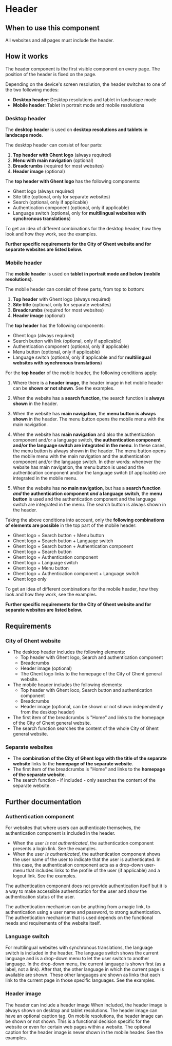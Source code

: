 # Header

## When to use this component

All websites and all pages must include the header.

## How it works

The header component is the first visible component on every page. The position of the header is fixed on the page.

Depending on the device's screen resolution, the header switches to one of the two following modes:

* **Desktop header**: Desktop resolutions and tablet in landscape mode
* **Mobile header**: Tablet in portrait mode and mobile resolutions

### Desktop header

The **desktop header** is used on **desktop resolutions and tablets in landscape mode**.

The desktop header can consist of four parts:

1. **Top header with Ghent logo** (always required)
2. **Menu with main navigation** (optional)
3. **Breadcrumbs** (required for most websites)
4. **Header image** (optional)

The **top header with Ghent logo** has the following components:

* Ghent logo (always required)
* Site title (optional, only for separate websites)
* Search (optional, only if applicable)
* Authentication component (optional, only if applicable)
* Language switch (optional, only for **multilingual websites with synchronous translations**)

To get an idea of different combinations for the desktop header, how they look and how they work, see the examples.

**Further specific requirements for the City of Ghent website and for separate websites are listed below.**

### Mobile header

The **mobile header** is used on **tablet in portrait mode and below (mobile resolutions)**.

The mobile header can consist of three parts, from top to bottom:

1. **Top header** with Ghent logo (always required)
2. **Site title** (optional, only for separate websites)
3. **Breadcrumbs** (required for most websites)
4. **Header image** (optional)

The **top header** has the following components:

* Ghent logo (always required)
* Search button with link (optional, only if applicable)
* Authentication component (optional, only if applicable)
* Menu button (optional, only if applicable)
* Language switch (optional, only if applicable and for **multilingual websites with synchronous translations**)

For the **top header** of the mobile header, the following conditions apply:

1. Where there is a **header image**, the header image in het mobile header can be **shown or not shown**. See the examples.

2. When the website has a **search function**, the search function is **always shown** in the header.

3. When the website has **main navigation**, the **menu button is always shown** in the header. The menu button opens the mobile menu with the main navigation.

4. When the website has **main navigation** and also the authentication component and/or a language switch, **the authentication component and/or the language switch are integrated in the menu**. In these cases, the menu button is always shown in the header. The menu button opens the mobile menu with the main navigation and the authentication component and/or the language switch. In other words: whenever the website has main navigation, the menu button is used and the authentication component and/or the language switch (if applicable) are integrated in the mobile menu.

5. When the website has **no main navigation**, but has a **search function *and* the authentication component *and* a language switch**, the **menu button** is used and the authentication component and the language switch are integrated in the menu. The search button is always shown in the header.

Taking the above conditions into account, only the **following combinations of elements are possible** in the top part of the mobile header:

* Ghent logo + Search button + Menu button
* Ghent logo + Search button + Language switch
* Ghent logo + Search button + Authentication component
* Ghent logo + Search button
* Ghent logo + Authentication component
* Ghent logo + Language switch
* Ghent logo + Menu button
* Ghent logo + Authentication component + Language switch
* Ghent logo only

To get an idea of different combinations for the mobile header, how they look and how they work, see the examples.

**Further specific requirements for the City of Ghent website and for separate websites are listed below.**

## Requirements

### City of Ghent website

* The desktop header includes the following elements:
    * Top header with Ghent logo, Search and authentication component
    * Breadcrumbs
    * Header image (optional)
    * The Ghent logo links to the homepage of the City of Ghent general website.
* The mobile header includes the following elements:
    * Top header with Ghent loco, Search button and authentication component
    * Breadcrumbs
    * Header image (optional, can be shown or not shown independently from the desktop header)
* The first item of the breadcrumbs is "Home" and links to the homepage of the City of Ghent general website.
* The search function searches the content of the whole City of Ghent general website.

### Separate websites

* The **combination of the City of Ghent logo with the title of the separate website** links to the **homepage of the separate website**.
* The first item of the breadcrumbs is "Home" and links to the **homepage of the separate website**.
* The search function - if included - only searches the content of the separate website.

## Further documentation

### Authentication component

For websites that where users can authenticate themselves, the authentication component is included in the header.

* When the user *is not authenticated*, the authentication component presents a login link. See the examples.
* When the user *is authenticated*, the authentication component shows the user name of the user to indicate that the user is authenticated. In this case, the authentication component acts as a drop-down user-menu that includes links to the profile of the user (if applicable) and a logout link. See the examples.

The authentication component does not provide authentication itself but it is a way to make accessible authentication for the user and show the authentication status of the user.

The authentication mechanism can be anything from a magic link, to authentication using a user name and password, to strong authentication. The authentication mechanism that is used depends on the functional needs and requirements of the website itself.

### Language switch

For multilingual websites with synchronous translations, the language switch is included in the header. The language switch shows the current language and is a drop-down menu to let the user switch to another language. In the drop-down menu, the current language is shown first (as a label, not a link). After that, the other language in which the current page is available are shown. These other languages are shown as links that each link to the current page in those specific languages. See the examples.

### Header image

The header can include a header image When included, the header image is always shown on desktop and tablet resolutions. The header image can have an optional caption tag. On mobile resolutions, the header image can be shown or not shown. This is a functional decision specific for the website or even for certain web pages within a website. The optional caption for the header image is never shown in the mobile header. See the examples.